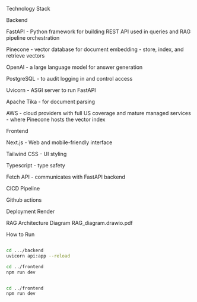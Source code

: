 Technology Stack


Backend

FastAPI - Python framework for building REST API used in queries and RAG pipeline orchestration

Pinecone - vector database for document embedding - store, index, and retrieve vectors 

OpenAI - a large language model for answer generation 

PostgreSQL - to audit logging in and control access 

Uvicorn - ASGI server to run FastAPI 

Apache Tika - for document parsing 

AWS - cloud providers with full US coverage and mature managed services - where Pinecone hosts the vector index 

Frontend

Next.js - Web and mobile-friendly interface 

Tailwind CSS - UI styling 

Typescript - type safety 

Fetch API - communicates with FastAPI backend


CICD Pipeline 

Github actions

Deployment 
Render 

RAG Architecture Diagram 
RAG_diagram.drawio.pdf

How to Run 
```bash 

cd .../backend 
uvicorn api:app --reload

cd ../frontend 
npm run dev 


cd ../frontend 
npm run dev 
